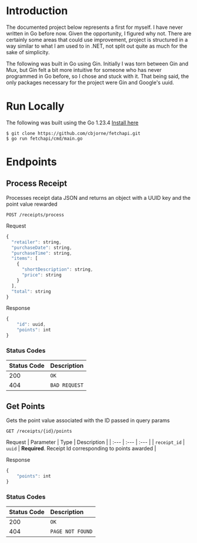 # Introduction

The documented project below represents a first for myself. I have never written in Go before now. Given the opportunity, I figured why not. There are certainly some areas that could use improvement, project is structured in a way similar to what I am used to in .NET, not split out quite as much for the sake of simplicity.

The following was built in Go using Gin. Initially I was torn between Gin and Mux, but Gin felt a bit more intuitive for someone who has never programmed in Go before, so I chose and stuck with it. That being said, the only packages necessary for the project were Gin and Google's uuid.

# Run Locally

The following was built using the Go 1.23.4 [Install here](https://go.dev/doc/install)

```
$ git clone https://github.com/cbjorne/fetchapi.git
$ go run fetchapi/cmd/main.go
```

# Endpoints

## Process Receipt

Processes receipt data JSON and returns an object with a UUID key and the point value rewarded

```http
POST /receipts/process
```
Request
```javascript
{
  "retailer": string,
  "purchaseDate": string,
  "purchaseTime": string,
  "items": [
    {
      "shortDescription": string,
      "price": string
    }
  ],
  "total": string
}
```
Response
```javascript
{
    "id": uuid,
    "points": int
}
```

### Status Codes

| Status Code | Description |
| :--- | :--- |
| 200 | `OK` |
| 404 | `BAD REQUEST` |

## Get Points

Gets the point value associated with the ID passed in query params

```http
GET /receipts/{id}/points
```

Request
| Parameter | Type | Description |
| :--- | :--- | :--- |
| `receipt_id` | `uuid` | **Required**. Receipt Id corresponding to points awarded |

Response
```javascript
{
    "points": int
}
```

### Status Codes

| Status Code | Description |
| :--- | :--- |
| 200 | `OK` |
| 404 | `PAGE NOT FOUND` |




